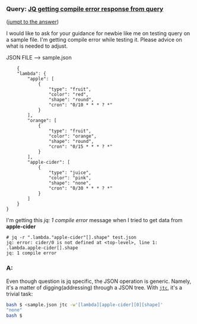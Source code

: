 ### Query: [JQ getting compile error response from query](https://stackoverflow.com/questions/59995900/jq-getting-compile-error-response-from-query)
([jumpt to the answer](https://github.com/ldn-softdev/stackoverflow-json/blob/master/lib/JQ%20getting%20compile%20error%20response%20from%20query.md#a))

I would like to ask for your guidance for newbie like me on testing query on a sample file. I'm getting  compile error while testing it. Please advice on what is needed to adjust.

JSON FILE --> sample.json

        {
        "lambda": {
            "apple": [
                {
                    "type": "fruit",
                    "color": "red",
                    "shape": "round",
                    "cron": "0/10 * * * ? *"
                }
            ],
            "orange": [
                {
                    "type": "fruit",
                    "color": "orange",
                    "shape": "round",
                    "cron": "0/15 * * * ? *"
                }
            ],
            "apple-cider": [
                {
                    "type": "juice",
                    "color": "pink",
                    "shape": "none",
                    "cron": "0/30 * * * ? *"
                }
            ]
        }
    }

I'm getting this *jq: 1 compile error* message when I tried to get data from **apple-cider**

    # jq -r ".lambda."apple-cider"[].shape" test.json
    jq: error: cider/0 is not defined at <top-level>, line 1:
    .lambda.apple-cider[].shape
    jq: 1 compile error
    
    
### A:
Even though question is jq specific, the JSON operation is generic. Namely, it's a matter of digging(addressing) through a JSON tree.
With [`jtc`](https://github.com/ldn-softdev/jtc), it's a trivial task:
```bash
bash $ <sample.json jtc -w'[lambda][apple-cider][0][shape]'
"none"
bash $ 
```


 
